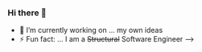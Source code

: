 ### Hi there 👋


- 🔭 I’m currently working on ... my own ideas
- ⚡ Fun fact: ... I am a ~~Structural~~ Software Engineer
-->
